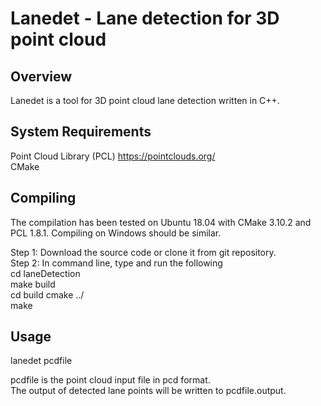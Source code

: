 Lanedet - Lane detection for 3D point cloud
===========================================

Overview
--------

Lanedet is a tool for 3D point cloud lane detection written in C++.   

System Requirements 
-------------------
Point Cloud Library (PCL) https://pointclouds.org/  
CMake


Compiling 
---------
The compilation has been tested on Ubuntu 18.04 with CMake 3.10.2 and PCL 1.8.1. Compiling on Windows should be similar.
 
Step 1: Download the source code or clone it from git repository.  
Step 2: In command line, type and run the following  
cd laneDetection  
make build  
cd build
cmake ../  
make


Usage
-----
lanedet pcdfile

pcdfile is the point cloud input file in pcd format.  
The output of detected lane points will be written to pcdfile.output. 

